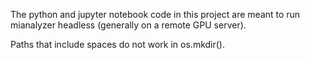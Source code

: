 The python and jupyter notebook code in this project are meant
to run mianalyzer headless (generally on a remote GPU server).

Paths that include spaces do not work in os.mkdir(). 